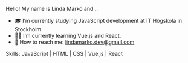 Hello! My name is Linda Markó and ..


- 🎓 I’m currently studying JavaScript development at IT Högskola in Stockholm.
- 👩‍💻 I’m currently learning Vue.js and React.
- 📧 How to reach me: lindamarko.dev@gmail.com 



Skills: JavaScript | HTML | CSS | Vue.js | React

<!--
**LindaMarko/LindaMarko** is a ✨ _special_ ✨ repository because its `README.md` (this file) appears on your GitHub profile.

Here are some ideas to get you started:

- 🔭 I’m currently working on ...
- 🌱 I’m currently learning ...
- 👯 I’m looking to collaborate on ...
- 🤔 I’m looking for help with ...
- 💬 Ask me about ...
- 📫 How to reach me: ...
- 😄 Pronouns: ...
- ⚡ Fun fact: ...
-->
